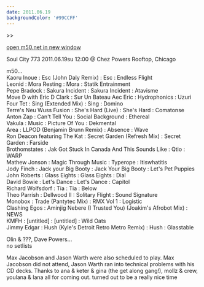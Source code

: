 ```yaml
---
date: 2011.06.19
backgroundColor: '#99CCFF'
---
```


\>>

[open m50.net in new window  
](http://m50.net/)  

Soul City 773 2011.06.19su 12:00 @ Chez Powers Rooftop, Chicago  

m50...  
Kaoru Inoue : Esc (John Daly Remix) : Esc : Endless Flight  
Leonid : Mora Resting : Mora : Statik Entrainment  
Pepe Bradock : Sakura Incident : Sakura Incident : Atavisme  
Move D with Eric D Clark : Sur Un Bateau Aec Eric : Hydrophonics : Uzuri  
Four Tet : Sing (Extended Mix) : Sing : Domino  
Terre's Neu Wuss Fusion : She's Hard (Live) : She's Hard : Comatonse  
Anton Zap : Can't Tell You : Social Background : Ethereal  
Vakula : Music : Picture Of You : Dekmental  
Area : LLPOD (Benjamin Brunn Remix) : Absence : Wave  
Ron Deacon featuring The Kat : Secret Garden (Refresh Mix) : Secret Garden : Farside  
Brothomstates : Jak Got Stuck In Canada And This Sounds Like : Qtio : WARP  
Mathew Jonson : Magic Through Music : Typerope : Itiswhatitis  
Jody Finch : Jack your Big Booty : Jack Your Big Booty : Let's Pet Puppies  
John Roberts : Glass Eights : Glass Eights : Dial  
David Bowie : Let's Dance : Let's Dance : Capitol  
Richard Wolfsdorf : Tia : Tia : Below  
Theo Parrish : Dellwood II : Solitary Flight : Sound Signature  
Monobox : Trade (Pantytec Mix) : RMX Vol 1 : Logistic  
Clashing Egos : Aminjig Nebere (I Trusted You) (Joakim's Afrobot Mix) : NEWS  
KMFH : \[untitled\] : \[untitled\] : Wild Oats  
Jimmy Edgar : Hush (Kyle's Detroit Retro Metro Remix) : Hush : Glasstable  

Olin & ???, Dave Powers...  
no setlists  

Max Jacobson and Jason Warth were also scheduled to play. Max Jacobson did not attend, Jason Warth ran into technical problems with his CD decks. Thanks to ana & keter & gina (the get along gang!), mollz & crew, youlana & lana all for coming out. turned out to be a really nice time